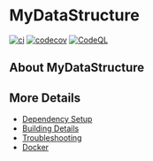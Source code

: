 # MyDataStructure

[![ci](https://github.com/utsusemioxo/MyDataStructure/actions/workflows/ci.yml/badge.svg)](https://github.com/utsusemioxo/MyDataStructure/actions/workflows/ci.yml)
[![codecov](https://codecov.io/gh/utsusemioxo/MyDataStructure/branch/main/graph/badge.svg)](https://codecov.io/gh/utsusemioxo/MyDataStructure)
[![CodeQL](https://github.com/utsusemioxo/MyDataStructure/actions/workflows/codeql-analysis.yml/badge.svg)](https://github.com/utsusemioxo/MyDataStructure/actions/workflows/codeql-analysis.yml)

## About MyDataStructure



## More Details

 * [Dependency Setup](README_dependencies.md)
 * [Building Details](README_building.md)
 * [Troubleshooting](README_troubleshooting.md)
 * [Docker](README_docker.md)
